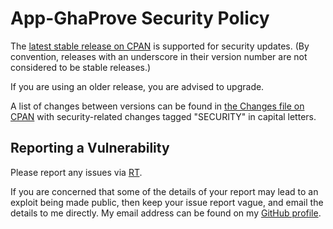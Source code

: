 # App-GhaProve Security Policy

The [latest stable release on CPAN](https://metacpan.org/release/App-GhaProve)
is supported for security updates. (By convention, releases with an underscore
in their version number are not considered to be stable releases.)

If you are using an older release, you are advised to upgrade.

A list of changes between versions can be found in
[the Changes file on CPAN](https://metacpan.org/changes/distribution/App-GhaProve)
with security-related changes tagged "SECURITY" in capital letters.

## Reporting a Vulnerability

Please report any issues via [RT](https://rt.cpan.org/Dist/Display.html?Queue=App-GhaProve).

If you are concerned that some of the details of your report may lead to an
exploit being made public, then keep your issue report vague, and email the
details to me directly. My email address can be found on my
[GitHub profile](https://github.com/tobyink).
